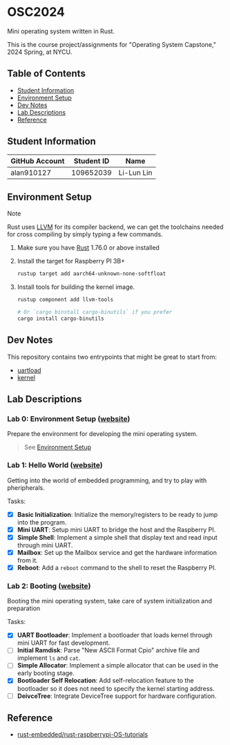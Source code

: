# OSC2024

Mini operating system written in Rust.

This is the course project/assignments for "Operating System Capstone," 2024 Spring, at NYCU.

## Table of Contents

- [Student Information](#student-information)
- [Environment Setup](#environment-setup)
- [Dev Notes](#dev-notes)
- [Lab Descriptions](#lab-descriptions)
- [Reference](#reference)

## Student Information

| GitHub Account | Student ID | Name       |
| -------------- | ---------- | ---------- |
| alan910127     | 109652039  | Li-Lun Lin |

## Environment Setup

> [!NOTE]
> Rust uses [LLVM](https://llvm.org/) for its compiler backend, we can get the toolchains needed for cross compiling by simply typing a few commands.

1. Make sure you have [Rust](https://rust-lang.org/) 1.76.0 or above installed

2. Install the target for Raspberry PI 3B+

   ```sh
   rustup target add aarch64-unknown-none-softfloat
   ```

3. Install tools for building the kernel image.

   ```sh
   rustup component add llvm-tools

   # Or `cargo binstall cargo-binutils` if you prefer
   cargo install cargo-binutils
   ```

## Dev Notes

This repository contains two entrypoints that might be great to start from:

- [uartload](crates/uartload)
- [kernel](crates/kernel)

## Lab Descriptions

### Lab 0: Environment Setup ([website](https://nycu-caslab.github.io/OSC2024/labs/lab0.html))

Prepare the environment for developing the mini operating system.

> See [Environment Setup](#environment-setup)

### Lab 1: Hello World ([website](https://nycu-caslab.github.io/OSC2024/labs/lab1.html))

Getting into the world of embedded programming, and try to play with pheripherals.

Tasks:

- [x] **Basic Initialization**: Initialize the memory/registers to be ready to jump into the program.
- [x] **Mini UART**: Setup mini UART to bridge the host and the Raspberry PI.
- [x] **Simple Shell**: Implement a simple shell that display text and read input through mini UART.
- [x] **Mailbox**: Set up the Mailbox service and get the hardware information from it.
- [x] **Reboot**: Add a `reboot` command to the shell to reset the Raspberry PI.

### Lab 2: Booting ([website](https://nycu-caslab.github.io/OSC2024/labs/lab2.html))

Booting the mini operating system, take care of system initialization and preparation

Tasks:

- [x] **UART Bootloader**: Implement a bootloader that loads kernel through mini UART for fast development.
- [ ] **Initial Ramdisk**: Parse "New ASCII Format Cpio" archive file and implement `ls` and `cat`.
- [ ] **Simple Allocator**: Implement a simple allocator that can be used in the early booting stage.
- [x] **Bootloader Self Relocation**: Add self-relocation feature to the bootloader so it does not need to specify the kernel starting address.
- [ ] **DeivceTree**: Integrate DeviceTree support for hardware configuration.

## Reference

- [rust-embedded/rust-raspberrypi-OS-tutorials](https://github.com/rust-embedded/rust-raspberrypi-OS-tutorials)
